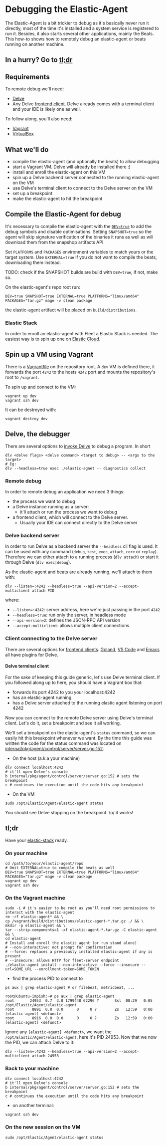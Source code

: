 # Debugging the Elastic-Agent

The Elastic-Agent is a bit trickier to debug as it's basically never run it directly, most of the
time it's installed and a system service is registered to run it. Besides, it also starts several
other applications, mainly the Beats. This how-to shows how to remotely debug an elastic-agent
or beats running on another machine.

## In a hurry? Go to [tl;dr](#tl;dr)

## Requirements

To remote debug we'll need:
- [Delve](https://github.com/go-delve/delve)
- Any Delve [frontend client](https://github.com/go-delve/delve/blob/master/Documentation/EditorIntegration.md).
Delve already comes with a terminal client and your IDE is likely one as well.

To follow along, you'll also need:
 - [Vagrant](https://www.vagrantup.com/downloads)
 - [VirtualBox](https://www.virtualbox.org/wiki/Downloads)

## What we'll do

 - compile the elastic-agent (and optionally the beats) to allow debugging
 - start a Vagrant VM. Delve will already be installed there :)
 - install and enroll the elastic-agent on this VM
 - spin up a Delve backend server connected to the running elastic-agent on the VM
 - use Delve's terminal client to connect to the Delve server on the VM
 - set up a breakpoint
 - make the elastic-agent to hit the breakpoint

## Compile the Elastic-Agent for debug

It's necessary to compile the elastic-agent with the [`DEV=true`](https://github.com/elastic/elastic-agent/blob/main/dev-tools/mage/build.go#L54)
to add the debug symbols and disable optimisations. Setting `SNAPSHOT=true` so the
agent will skip signature verification of the
binaries it runs as well as will download them from the snapshop artifacts API.

Set `PLATFORMS` and `PACKAGES` environment variables to match yours or the target system.
Use `EXTERNAL=true` if you do not want to compile the beats, downloading them instead.

TODO: check if the SNAPSHOT builds are build with `DEV=true`, if not, make so.

On the elastic-agent's repo root run:
```shell
DEV=true SNAPSHOT=true EXTERNAL=true PLATFORMS="linux/amd64" PACKAGES="tar.gz" mage -v clean package
```
the elastic-agent artifact will be placed on `build/distributions`.

### Elastic Stack

In order to enroll an elastic-agent with Fleet a Elastic Stack is needed. The
easiest way is to spin up one on [Elastic Cloud](https://cloud.elastic.co).
<!-- TODO: Anyway
[`elastic-package`](https://github.com/elastic/elastic-package/releases) works too.
The elastic-package uses docker and docker compose to spin up the stack.


I haven't managed to use elastic-package for the stack and a VM to install the
elastic-agent as right now elastic-package creates the stack using the docker internal DNS,
http://elasticsearch:9200' and http://fleet-server:8220, and the elastic-agent seems to not be able
to correctly override them. Also Kibana does not accept to [edit those](http://localhost:5601/app/fleet/settings)
as it rejects HTTP, accepting only HTTPS. :(
Editing `/etc/hosts` on the VM to map `fleet-server/elasticsearch` to their IPs is an option.

Download and run `elastic-package` on your machine:

```shell
curl -s https://api.github.com/repos/elastic/elastic-package/releases/latest \
| grep "browser_download_url.*linux_amd64.tar.gz" \
| cut -d : -f 2,3 \
| tr -d \" \
| wget -i -
tar -xf elastic-package*.tar.gz

eval "$(elastic-package stack shellinit)"
./elastic-package stack up --version 8.3.0-SNAPSHOT
```

Kibana will be available on [localhost:5601](localhost:5601). The default credencials are:
> username: elastic
> password: changeme

If you're using `elastic-package`, you'll need to determine the IP of the fleet-server
container.

```shell
docker ps
# look for elastic-package-stack_fleet-server_1 or something similar
# CONTAINER ID   IMAGE                                                           COMMAND                  CREATED        STATUS                  PORTS                                NAMES
# 860c517bdd66   docker.elastic.co/beats/elastic-agent-complete:8.3.0-SNAPSHOT   "/usr/bin/tini -- /u…"   17 hours ago   Up 17 hours (healthy)   127.0.0.1:8220->8220/tcp             elastic-package-stack_fleet-server_1
docker inspect -f '{{range .NetworkSettings.Networks}}{{.IPAddress}}{{end}}' CONTAINER_ID # this will output the container IP
```
-->

## Spin up a VM using Vagrant

There is a [Vagrantfile](https://github.com/elastic/elastic-agent/blob/main/Vagrantfile)
on the repository root. A `dev` VM is defined there, it forwards the port `4242` to
the hosts `4242` port and mounts the repository's root to `/vagrant`.

To spin up and connect to the VM:

```shell
vagrant up dev
vagrant ssh dev
```

It can be destroyed with:
```shell
vagrant destroy dev
```

## Delve, the debugger

There are several options to [invoke Delve](https://github.com/go-delve/delve/blob/master/Documentation/usage/dlv.md)
to debug a program. In short
```shell
dlv <delve flags> <delve command> <target to debug> -- <args to the target>
# Eg:
dlv --headless=true exec ./elastic-agnet -- diagnostics collect
```

### Remote debug

In order to remote debug an application we need 3 things:
 - the process we want to debug
 - a Delve instance running as a server:
   - it'll attach or run the process we want to debug
 - a frontend client, which will connect to the Delve server.
   - Usually your IDE can connect directly to the Delve server

### Delve backend server

In order to run Delve as a backend server the `--headless` cli flag is used.
It can be used with any command (`debug`, `test`, `exec`, `attach`, `core` or `replay`).
Therefore we can either attach to a running process (`dlv attach`) or start it
through Delve (`dlv exec|debug`).

As the elastic-agent and beats are already running, we'll attach to them with:
```shell
dlv --listen=:4242 --headless=true --api-version=2 --accept-multiclient attach PID
```
where:
 - `--listen=:4242`: server address, here we're just passing in the port `4242`
 - `--headless=true`: run only the server, in headless mode
 - `--api-version=2`: defines the JSON-RPC API version
 - `--accept-multiclient`: allows multiple client connections

### Client connecting to the Delve server

There are several options for [frontend clients](https://github.com/go-delve/delve/blob/master/Documentation/EditorIntegration.md). [Goland](https://www.jetbrains.com/help/go/attach-to-running-go-processes-with-debugger.html#step-3-create-the-remote-run-debug-configuration-on-the-client-computer),
[VS Code](https://github.com/golang/vscode-go/blob/master/docs/debugging.md#launchjson-attributes) and [Emacs](https://emacs-lsp.github.io/dap-mode/page/configuration/#go) all have plugins for Delve.

#### Delve terminal client

For the sake of keeping this guide generic, let's use Delve terminal client.
If you followed along up to here, you should have a Vagrant box that:
- forwards its port 4242 to you your localhost:4242
- has an elastic-agent running
- has a Delve server attached to the running elastic agent listening on port 4242

Now you can connect to the remote Delve server using Delve's terminal client. Let's
do it, set a breakpoint and see it all working.

We'll set a breakpoint on the
elastic-agent's `status` command, so we can easily hit this breakpoint whenever
we want. By the time this guide was written the code for the status command was
located on [internal/pkg/agent/control/server/server.go:152](https://github.com/elastic/elastic-agent/blob/main/internal/pkg/agent/control/server/server.go#L152).

- On the host (a.k.a your machine)
```shell
dlv connect localhost:4242
# it'll open Delve's console
b internal/pkg/agent/control/server/server.go:152 # sets the breakpoint
c # continues the execution until the code hits any breakpoint
```

- On the VM
```shell
sudo /opt/Elastic/Agent/elastic-agent status
```
You should see Delve stopping on the breakpoint. \o/ it works!


## tl;dr

Have your [elastic-stack](#elastic-stack) ready.

### On your machine
```shell
cd /path/to/your/elastic-agent/repo
# Omit EXTERNAL=true to compile the beats as well
DEV=true SNAPSHOT=true EXTERNAL=true PLATFORMS="linux/amd64" PACKAGES="tar.gz" mage -v clean package
vagrant up dev
vagrant ssh dev
```

### On the Vagrant machine

```shell
sudo -i # it's easier to be root as you'll need root permissions to interact with the elastic-agent
rm -rf elastic-agent* && \
cp /vagrant/build/distributions/elastic-agent-*.tar.gz ./ && \
mkdir -p elastic-agent && \
tar --strip-components=1 -xf elastic-agent-*.tar.gz -C elastic-agent && \
cd elastic-agent
# Install and enroll the elastic agent (or run stand alone)
# --non-interactive: not prompt for confirmation
# --force: replaces a previously installed elastic-agent if any is present
# --insecure: allows HTTP for fleet-server endpoint
./elastic-agent install --non-interactive --force --insecure --url=SOME_URL --enrollment-token=SOME_TOKEN
```

<!--
TODO:
sudo ./elastic-agent install --non-interactive --force --insecure \
 --fleet-server-host=http://172.18.0.6 \
 --fleet-server-port=8220
-->

 - find the process PID to connect to
```shell
ps aux | grep elastic-agent # or filebeat, metricbeat, ...
```
```shell
root@ubuntu-impish:~# ps aux | grep elastic-agent
root       24953  0.7  3.0 1799448 62296 ?       Ssl  08:29   0:05 /opt/Elastic/Agent/elastic-agent
root        8891  0.0  0.0      0     0 ?        Zs   12:59   0:00 [elastic-agent] <defunct>
root        8916  0.0  0.0      0     0 ?        Zs   12:59   0:00 [elastic-agent] <defunct>
```

Ignore any `[elastic-agent] <defunct>`, we want the `/opt/Elastic/Agent/elastic-agent`,
here it's PID 24953.
Now that we now the PID, we can attach Delve to it:

```shell
dlv --listen=:4242 --headless=true --api-version=2 --accept-multiclient attach 24953
```

### Back to your machine

```shell
dlv connect localhost:4242
# it'll open Delve's console
b internal/pkg/agent/control/server/server.go:152 # sets the breakpoint
c # continues the execution until the code hits any breakpoint
```

 - on another terminal:
```shell
vagrant ssh dev
```

### On the new session on the VM

```shell
sudo /opt/Elastic/Agent/elastic-agent status
```
